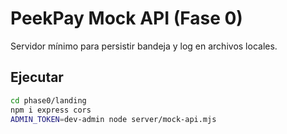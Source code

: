# PeekPay Mock API (Fase 0)

Servidor mínimo para persistir bandeja y log en archivos locales.

## Ejecutar

```bash
cd phase0/landing
npm i express cors
ADMIN_TOKEN=dev-admin node server/mock-api.mjs
